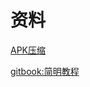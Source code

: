 # 资料

[APK压缩](https://github.com/shwenzhang/AndResGuard/blob/master/README.zh-cn.md)

[gitbook:简明教程](http://www.chengweiyang.cn/gitbook/index.html)

